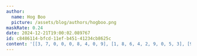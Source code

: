 ```yaml
---
author:
  name: Hog Boo
  picture: /assets/blog/authors/hogboo.png
maskRate: 0.24
date: 2024-12-21T19:00:02.089767
id: c8486114-bfcd-11ef-b451-41234cb8625c
content: '[[3, 7, 0, 0, 0, 8, 4, 0, 9], [1, 8, 6, 4, 2, 9, 0, 5, 3], [9, 4, 5, 3, 0, 6, 8, 2, 0], [8, 0, 1, 2, 4, 3, 6, 9, 0], [7, 0, 4, 9, 8, 1, 2, 3, 5], [0, 0, 9, 7, 6, 5, 1, 4, 8], [5, 1, 8, 6, 3, 4, 9, 7, 2], [6, 9, 7, 8, 0, 2, 0, 0, 0], [0, 2, 3, 1, 9, 0, 0, 8, 6]]'
---
```

